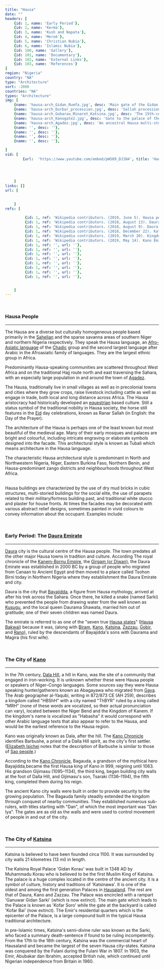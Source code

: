 ```yaml
---
title: "Hausa"
date: ""
headers: [
    {id: 1, name: 'Early Period'},
    {id: 2, name: 'Kerma'},
    {id: 3, name: 'Kush and Napata'},
    {id: 4, name: 'Meroë'},
    {id: 5, name: 'Christian Nubia'},
    {id: 6, name: 'Islamic Nubia'},
    {id: 100, name: 'Gallery'},
    {id: 101, name: 'Documentary'},
    {id: 102, name: 'External Links'},
    {id: 103, name: 'References'}
]
region: "Nigeria"
country: "NA" 
type: "Architecture"
sort: -2000
countries: "NA"
types: "Architecture"
img: [
    {name: 'hausa-arch_Gidan_Rumfa.jpg', desc: 'Main gate of the Gidan Rumfa in 2009. The Gidan Rumfa is the palace of the Emir of Kano. (Kano, Nigeria)'},
    {name: 'hausa-arch_Durbar_procession.jpg', desc: 'Sallah procession in northern Nigeria'},
    {name: 'hausa-arch_Gobarau_Minaret_Katsina.jpg', desc: 'The 15th-century Gobarau minaret in Katsina'},
    {name: 'hausa-arch_Kanogate2.jpg', desc: 'Gate to the palace of the emir of Zazzau'},
    {name: 'hausa-arch_Agadez.jpg', desc: 'An ancestral Hausa multi-storey townhouse exhibiting the Tubali / Hausa architectural style, Agadez, central Niger.'},
    {name: '', desc: ''},
    {name: '', desc: ''},
    {name: '', desc: ''},
    {name: '', desc: ''},

]
vid: [
        {url:  'https://www.youtube.com/embed/pWS89_DJ1N4', title: 'Hausa architecture of Northern Nigeria and Niger Republic'},
        
       

        
    ]
links: []
url: [
         
        
    ]
refs: [
         
         {id: 1, ref: 'Wikipedia contributors. (2019, June 5). Hausa people. In Wikipedia, The Free Encyclopedia. Retrieved 22:06, June 6, 2019, from ', url: 'https://en.wikipedia.org/w/index.php?title=Hausa_people&oldid=900343610'},
         {id: 1, ref: 'Wikipedia contributors. (2018, August 13). Daura. In Wikipedia, The Free Encyclopedia. Retrieved 22:23, June 6, 2019, from ', url:  'https://en.wikipedia.org/w/index.php?title=Daura&oldid=854667668'},
         {id: 1, ref: 'Wikipedia contributors. (2018, August 9). Daura Emirate. In Wikipedia, The Free Encyclopedia. Retrieved 22:28, June 6, 2019, from ', url: 'https://en.wikipedia.org/w/index.php?title=Daura_Emirate&oldid=854147400'},
         {id: 1, ref: 'Wikipedia contributors. (2018, December 22). Katsina. In Wikipedia, The Free Encyclopedia. Retrieved 22:47, June 6, 2019, from ', url: 'https://en.wikipedia.org/w/index.php?title=Katsina&oldid=874975111'},
         {id: 1, ref: 'Wikipedia contributors. (2019, March 20). Kingdom of Kano. In Wikipedia, The Free Encyclopedia. Retrieved 23:28, June 6, 2019, from ', url: 'https://en.wikipedia.org/w/index.php?title=Kingdom_of_Kano&oldid=888600385'},
         {id: 1, ref: 'Wikipedia contributors. (2019, May 14). Kano Emirate. In Wikipedia, The Free Encyclopedia. Retrieved 23:33, June 6, 2019, from', url: ' https://en.wikipedia.org/w/index.php?title=Kano_Emirate&oldid=897122281'},
         {id: 1, ref: '', url: ''},
         {id: 1, ref: '', url: ''},
         {id: 1, ref: '', url: ''},
         {id: 1, ref: '', url: ''},
         {id: 1, ref: '', url: ''},
         {id: 1, ref: '', url: ''},
         {id: 1, ref: '', url: ''},
         {id: 1, ref: '', url: ''},

         
    ]
---
```

<br/>
<h3 id=1> Hausa People</h3>
<hr/>

The Hausa are a diverse but culturally homogeneous people based primarily in the <a href="https://en.wikipedia.org/wiki/Sahel">Sahelian</a> and the sparse savanna areas of southern Niger and northern Nigeria respectively.  They speak the Hausa language, an <a href="https://en.wikipedia.org/wiki/Afroasiatic_languages">Afro-Asiatic language</a> of the <a href="https://en.wikipedia.org/wiki/Afroasiatic_languages">Chadic</a> group and the second largest language after Arabic in the Afroasiatic family of languages. They are the largest ethnic group in Africa.

Predominantly Hausa-speaking communities are scattered throughout West Africa and on the traditional Hajj route north and east traversing the Sahara, with an especially large population in and around the town of <a href="https://en.wikipedia.org/wiki/Agadez">Agadez</a>. 

The Hausa, traditionally live in small villages as well as in precolonial towns and cities where they grow crops, raise livestock including cattle as well as engage in trade, both local and long distance across Africa. The Hausa aristocracy had historically developed an <a href="https://en.wikipedia.org/wiki/Equestrianism">equestrian</a> based culture. Still a status symbol of the traditional nobility in Hausa society, the horse still features in the <a href="https://en.wikipedia.org/wiki/Islamic_holidays">Eid</a> day celebrations, known as Ranar Sallah (in English: the Day of the Prayer).

The architecture of the Hausa is perhaps one of the least known but most beautiful of the medieval age. Many of their early mosques and palaces are bright and colourful, including intricate engraving or elaborate symbols designed into the facade.  This architectural style is known as Tubali which means architecture in the Hausa language. 

The characteristic Hausa architectural style is predominant in North and Northwestern Nigeria, Niger, Eastern Burkina Faso, Northern Benin, and Hausa-predominant zango districts and neighbourhoods throughout West Africa.<br/><br/>

Hausa buildings are characterized by the use of dry mud bricks in cubic structures, multi-storied buildings for the social elite, the use of parapets related to their military/fortress building past, and traditional white stucco and plaster for house fronts. At times the facades may be decorated with various abstract relief designs, sometimes painted in vivid colours to convey information about the occupant. Examples include:

<br/>
<h3 id=2>Early Period: The <a href="https://en.wikipedia.org/wiki/Daura_Emirate">Daura Emirate</a>  </h3>
<hr/>

<a href="https://en.wikipedia.org/wiki/Daura">Daura</a> city is the cultural centre of the Hausa people. The town predates all the other major Hausa towns in tradition and culture. According The royal chronicle of the <a href="https://en.wikipedia.org/wiki/Kanem%E2%80%93Bornu_Empire">Kanem-Bornu Empire</a>, the <a href="https://en.wikipedia.org/wiki/Girgam">Girgam (or Diwan)</a>, the Daura Emirate was established in 2000 BC by  a group of people who migrated from Canaan to Ancient Egypt and then moved to a place called Tsohon Birni today in Northern Nigeria where they establishment the Daura Emirate and city. 

Daura is the city that <a href="https://en.wikipedia.org/wiki/Bayajidda">Bayajidda</a>, a figure from Hausa mythology, arrived at after his trek across the Sahara. Once there, he killed a snake (named Sarki) who prevented the people from drawing water from the well known as <a href="https://en.wikipedia.org/wiki/Kusugu">Kusugu</a>, and the local queen Daurama Shawata, married him out of gratitude; one of their seven children was named Daura.

The emirate is referred to as one of the "seven true <a href="https://en.wikipedia.org/wiki/Hausa_Kingdoms">Hausa states</a>" (<a href="https://en.wikipedia.org/wiki/Hausa_Kingdoms#Hausa_Bakwai">Hausa Bakwai</a>) because it was, (along with <a href="https://en.wikipedia.org/wiki/Hadejia">Biram</a>, <a href="https://en.wikipedia.org/wiki/Kano_Emirate">Kano</a>, <a href="https://en.wikipedia.org/wiki/Katsina">Katsina</a>, <a href="https://en.wikipedia.org/wiki/Zazzau">Zazzau</a>, <a href="https://en.wikipedia.org/wiki/Gobir">Gobir</a>, and <a href="https://en.wikipedia.org/wiki/Rano">Rano</a>), ruled by the descendants of Bayajidda's sons with Daurama and Magira (his first wife).

<br/>
<h3 id=2> The City of <a href="https://en.wikipedia.org/wiki/Kano_Emirate">Kano</a>  </h3>
<hr/>

In the 7th century, <a href="https://en.wikipedia.org/wiki/Dalla_Hill">Dala Hill</a>, a hill in Kano, was the site of a community that engaged in iron-working. It is unknown whether these were Hausa people or speakers of Niger–Congo languages. Some sources say they were Hausa speaking hunter/gatherers known as Abagayawa who migrated from <a href="https://en.wikipedia.org/wiki/Gaya,_Nigeria">Gaya</a>. The Arab geographer al-Yaqubi, writing in 872/873 CE (AH 259), describes a kingdom called "HBShH" with a city named "ThBYR" ruled by a king called "MRH" (none of these words are vocalized, so their actual pronunciation can vary), located between the Niger Bend and the Kingdom of Kanem. If the kingdom's name is vocalized as "Habasha" it would correspond with other Arabic language texts that also appear to refer to the Hausa, and would be the earliest reference to the Hausa region.

Kano was originally known as Dala, after the hill. The <a href="https://en.wikipedia.org/wiki/Kano_Chronicle">Kano Chronicle</a> identifies Barbushe, a priest of a Dalla Hill spirit, as the city's first settler. (<a href="https://en.wikipedia.org/wiki/Elizabeth_Isichei">Elizabeth Isichei</a> notes that the description of Barbushe is similar to those of <a href="https://en.wikipedia.org/wiki/Sao_civilisation">Sao people</a>.)

According to the <a href="https://en.wikipedia.org/wiki/Kano_Chronicle">Kano Chronicle</a>, Bagauda, a grandson of the mythical hero Bayajidda,became the first Hausa king of Kano in 999, reigning until 1063. His grandson Gijimasu (1095–1134), the third king, began building city walls at the foot of Dalla Hill, and Gijimasu's son, Tsaraki (1136–1194), the fifth king, completed them during his reign. 

The ancient Kano city walls were built in order to provide security to the growing population. The Bagauda family steadily extended the kingdom through conquest of nearby communities. They established numerous sub-rulers, with titles starting with "Dan", of which the most important was "Dan Iya". The gates are as old as the walls and were used to control movement of people in and out of the city. 

<br/>
<h3 id=2> The City of <a href="https://en.wikipedia.org/wiki/Katsina">Katsina</a>  </h3>
<hr/>
Katsina is believed to have been founded circa 1100. It was surrounded by city walls 21 kilometres (13 mi) in length. 

The Katsina Royal Palace 'Gidan Korau' was built in 1348 AD by Muhammadu Korau who is believed to be the first Muslim King of Katsina. The palace is a huge complex located in the centre of the ancient city. It is a symbol of culture, history and traditions of 'Katsinawa'. It is one of the oldest and among the first generation Palaces in <a href="https://en.wikipedia.org/wiki/Hausa_people">Hausaland</a>. The rest are that of Daura, Kano and Zazzau. The Palace was encircled with a rampart 'Ganuwar Gidan Sarki' (which is now extinct). The main gate which leads to the Palace is known as 'Kofar Soro' while the gate at the backyard is called 'Kofar Bai' (now extinct). The Emir's residential quarters which is the epicenter of the Palace, is a large compound built in the typical Hausa traditional architecture.

In pre-Islamic times, Katsina's semi-divine ruler was known as the Sarki, who faced a summary death-sentence if found to be ruling incompetently. From the 17th to the 18th century, Katsina was the commercial heart of Hausaland and became the largest of the seven Hausa city-states. Katsina was conquered by the Fulani during the Fulani War in 1807. In 1903, the Emir, Abubakar dan Ibrahim, accepted British rule, which continued until Nigerian independence from Britain in 1960.

